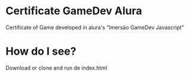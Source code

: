 # Certificate GameDev Alura
Certificate of Game developed in alura's "Imersão GameDev Javascript"

# How do I see?
Download or clone and run de index.html
